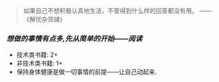 > 如果自己不想积极认真地生活，不管得到什么样的回答都没有用。
>                                                   ——《解忧杂货铺》

### *想做的事情有点多,先从简单的开始——阅读*
  
* 技术类书籍: 2+ 
* 非技术类书籍: 1+
* 保持身体健康是做一切事情的前提——让自己动起来.